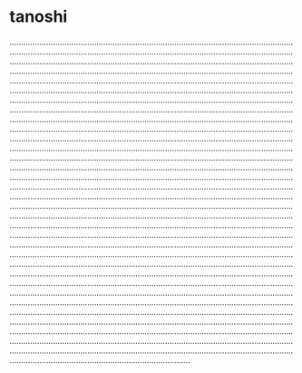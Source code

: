 # tanoshi
...........................................................................................................................................................................................................................................................................................................................................................................................................................................................................................................................................................................................................................................................................................................................................................................................................................................................................................................................................................................................................................................................................................................................................................................................................................................................................................................................................................................................................................................................................................................................................................................................................................................................................................................................................................................................................................................................................................................................................................................................................................................................................................................................................................................................................................................................................................................................................................................................................................................................................................................................................................................................................................................................................................................................................................................................................................................................................................................................................................................................................................................................................................................................................................................................................................................................................................................................................................................................................................................................................................................................................................................................................................................................................................................................................................................................................................................................................................................................................................................................................................................................................................................................................................................................................................................................................................................................................